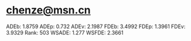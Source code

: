 # chenze@msn.cn

ADEb: 1.8759
ADEp: 0.732
ADEv: 2.1987
FDEb: 3.4992
FDEp: 1.3961
FDEv: 3.9329
Rank: 503
WSADE: 1.277
WSFDE: 2.3661